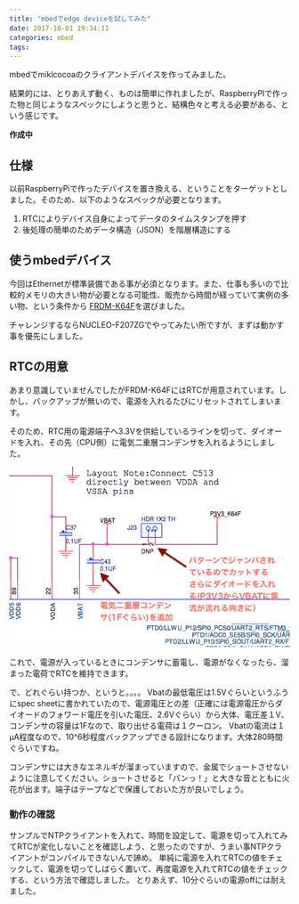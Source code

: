 ```yaml
---
title: "mbedでedge deviceを試してみた"
date: 2017-10-01 19:34:11
categories: mbed
tags:
---
```


mbedでmiklcocoaのクライアントデバイスを作ってみました。

結果的には、とりあえず動く、ものは簡単に作れましたが、RaspberryPIで作った物と同じようなスペックにしようと思うと、結構色々と考える必要がある、という感じです。

__作成中__

<!-- more -->

## 仕様
以前RaspberryPiで作ったデバイスを置き換える、ということをターゲットとしました。そのため、以下のようなスペックが必要となります。

1. RTCによりデバイス自身によってデータのタイムスタンプを押す
1. 後処理の簡単のためデータ構造（JSON）を階層構造にする

## 使うmbedデバイス
今回はEthernetが標準装備である事が必須となります。また、仕事も多いので比較的メモリの大きい物が必要となる可能性、販売から時間が経っていて実例の多い物、という条件から [FRDM-K64F](https://os.mbed.com/platforms/FRDM-K64F/)を選びました。

チャレンジするならNUCLEO-F207ZGでやってみたい所ですが、まずは動かす事を優先にしました。

## RTCの用意
あまり意識していませんでしたがFRDM-K64FにはRTCが用意されています。しかし、バックアップが無いので、電源を入れるたびにリセットされてしまいます。

そのため、RTC用の電源端子へ3.3Vを供給しているラインを切って、ダイオードを入れ、その先（CPU側）に電気二重層コンデンサを入れるようにしました。

![RTC電源回路改造](/image/20171001_01.png "Circuit Diagram")

これで、電源が入っているときにコンデンサに蓄電し、電源がなくなったら、溜まった電荷でRTCを維持できます。

で、どれぐらい持つか、というと。。。。
Vbatの最低電圧は1.5Vぐらいというふうにspec sheetに書かれていたので、電源電圧との差（正確には電源電圧からダイオードのフォワード電圧を引いた電圧、2.6Vぐらい）から大体、電圧差１V、コンデンサの容量は1Fなので、取り出せる電荷は１クーロン。
Vbatの電流は１μA程度なので、10^6秒程度バックアップできる設計になります。大体280時間ぐらいですね。

コンデンサには大きなエネルギが溜まっていますので、金属でショートさせないように注意してください。ショートさせると「パンっ！」と大きな音とともに火花が出ます。端子はテープなどで保護しておいた方が良いでしょう。

### 動作の確認
サンプルでNTPクライアントを入れて、時間を設定して、電源を切って入れてみてRTCが変化しないことを確認しよう、と思ったのですが、うまい事NTPクライアントがコンパイルできないんで諦め。
単純に電源を入れてRTCの値をチェックして、電源を切ってしばらく置いて、再度電源を入れてRTCの値をチェックする、という方法で確認しました。
とりあえず、10分ぐらいの電源offには耐えました。




